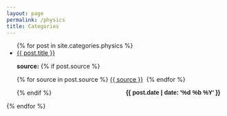```yaml
---
layout: page
permalink: /physics
title: Categories
---
```





<ul id="archive">
{% for post in site.categories.physics %}
 

<li class="archiveposturl"><span><a href="{{ post.url }}" title="{{ post.title }}">{{ post.title }}</a></span><br/>

<span class = "postlower">

<!--<strong>Author:</strong> {{post.author}} -->
<strong>source:</strong>  {% if post.source %}
 
  {% for source in post.source %}
  <a href="/source" title="{{ source }}">{{ source }}</a>&nbsp;
  {% endfor %}

{% endif %} 
<strong style="font-size:100%; font-family: 'Titillium Web', sans-serif; float:right; padding-right: .5em">{{ post.date | date: '%d %b %Y' }}</strong> 
</span> 


</li> 

</ul>

{% endfor %}



